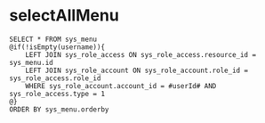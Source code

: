 selectAllMenu
===
    SELECT * FROM sys_menu
    @if(!isEmpty(username)){
        LEFT JOIN sys_role_access ON sys_role_access.resource_id = sys_menu.id
        LEFT JOIN sys_role_account ON sys_role_account.role_id = sys_role_access.role_id
        WHERE sys_role_account.account_id = #userId# AND sys_role_access.type = 1
    @}
    ORDER BY sys_menu.orderby